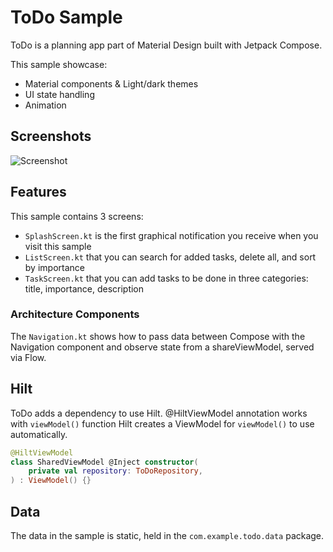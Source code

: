 # ToDo Sample

ToDo is a planning app part of Material Design built with Jetpack Compose.

This sample showcase:

* Material components & Light/dark themes
* UI state handling
* Animation

## Screenshots
![Screenshot](../res/screen-shot/todo_screen_shots.png)

## Features

This sample contains 3 screens:

* `SplashScreen.kt` is the first graphical notification you receive when you visit this sample
* `ListScreen.kt` that you can search for added tasks, delete all, and sort by importance
* `TaskScreen.kt` that you can add tasks to be done in three categories: title, importance, description

### Architecture Components

The `Navigation.kt` shows how to pass data between Compose with the Navigation component and observe
state from a shareViewModel, served via Flow.

## Hilt

ToDo adds a dependency to use Hilt. @HiltViewModel annotation works with `viewModel()` function Hilt
creates a ViewModel for `viewModel()` to use automatically.

```kotlin
@HiltViewModel
class SharedViewModel @Inject constructor(
    private val repository: ToDoRepository,
) : ViewModel() {}
```

## Data

The data in the sample is static, held in the `com.example.todo.data` package.